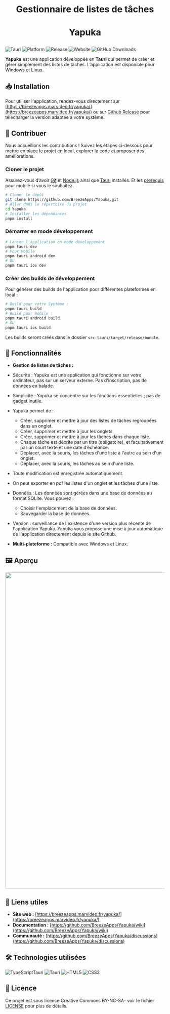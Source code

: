 # <p align="center">Gestionnaire de listes de tâches</p>
# <p align="center">Yapuka</p>

![Tauri](https://img.shields.io/badge/Tauri-47848F?style=flat-square&logo=tauri&logoColor=white)
![Platform](https://img.shields.io/badge/Platform-Windows%20%7C%20Linux-lightgrey?style=flat-square)
![Release](https://img.shields.io/github/v/release/BreezeApps/Yapuka?style=flat-square)
![Website](https://img.shields.io/badge/Website-https://breezeapps.marvideo.fr/Yapuka-0a0a0a?style=flat-square&logo=google-chrome&link=https://breezeapps.github.io/Yapuka/)
![GitHub Downloads](https://img.shields.io/github/downloads/BreezeApps/Yapuka/total?label=Number%20of%20downloads)

**Yapuka** est une application développée en **Tauri** qui permet de créer et gérer simplement des listes de tâches. L’application est disponible pour Windows et Linux.

## 📥 Installation
Pour utiliser l'application, rendez-vous directement sur [https://breezeapps.marvideo.fr/yapuka/](https://breezeapps.marvideo.fr/yapuka/) ou sur [Github Release](https://github.com/BreezeApps/Yapuka/releases/latest) pour télécharger la version adaptée à votre système.

## 🤝 Contribuer
Nous accueillons les contributions ! Suivez les étapes ci-dessous pour mettre en place le projet en local, explorer le code et proposer des améliorations.

### Cloner le projet
Assurez-vous d’avoir [Git](https://git-scm.com) et [Node.js](https://nodejs.org/fr/) ainsi que [Tauri](https://tauri.app/v1/guides/getting-started/prerequisites/) installés.
Et les [prerequis](https://tauri.app/v1/guides/getting-started/prerequisites/#setting-up-mobile) pour mobile si vous le souhaitez.

```bash
# Cloner le dépôt
git clone https://github.com/BreezeApps/Yapuka.git
# Aller dans le répertoire du projet
cd Yapuka
# Installer les dépendances
pnpm install
```

### Démarrer en mode développement
```bash
# Lancer l'application en mode développement
pnpm tauri dev
# Pour Mobile
pnpm tauri android dev
# OU
pnpm tauri ios dev
```

### Créer des builds de développement
Pour générer des builds de l'application pour différentes plateformes en local :
```bash
# Build pour votre Système :
pnpm tauri build
# Build pour mobile :
pnpm tauri android build
# OU
pnpm tauri ios build
```

Les builds seront créés dans le dossier `src-tauri/target/release/bundle`.

## 🚀 Fonctionnalités
- **Gestion de listes de tâches :**
- Sécurité : Yapuka est une application qui fonctionne sur votre ordinateur, pas sur un serveur externe. Pas d'inscription, pas de données en balade.
- Simplicité : Yapuka se concentre sur les fonctions essentielles ; pas de gadget inutile.
- Yapuka permet de :
  - Créer, supprimer et mettre à jour des listes de tâches regroupées dans un onglet.
  - Créer, supprimer et mettre à jour les onglets.
  - Créer, supprimer et mettre à jour les tâches dans chaque liste.
  - Chaque tâche est décrite par un titre (obligatoire), et facultativement par un court texte et une date d’échéance.
  - Déplacer, avec la souris, les tâches d'une liste à l'autre au sein d'un onglet.
  - Déplacer, avec la souris, les tâches au sein d'une liste.

- Toute modification est enregistrée automatiquement.
- On peut exporter en pdf les listes d'un onglet et les tâches d'une liste.
- Données :
 Les données sont gérées dans une base de données au format SQLite. Vous pouvez :
    - Choisir l'emplacement de la base de données.
    - Sauvegarder la base de données.
- Version : surveillance de l'existence d'une version plus récente de l'application Yapuka. Yapuka vous propose une mise à jour automatique de l'application directement depuis le site Github.
- **Multi-plateforme :** Compatible avec Windows et Linux.

## 🖼️ Aperçu
<img src="https://breezeapps.marvideo.fr/yapuka/assets/screenshots.png" width="1000"/>

## 🔗 Liens utiles
- **Site web :** [https://breezeapps.marvideo.fr/yapuka/](https://breezeapps.marvideo.fr/yapuka/)
- **Documentation :** [https://github.com/BreezeApps/Yapuka/wiki](https://github.com/BreezeApps/Yapuka/wiki)
- **Communauté :** [https://github.com/BreezeApps/Yapuka/discussions](https://github.com/BreezeApps/Yapuka/discussions)

## 🛠️ Technologies utilisées
![TypeScriptTauri](https://img.shields.io/badge/TypeScript-white?style=flat-square&logo=typescript&logoColor=black)
![Tauri](https://img.shields.io/badge/Tauri-47848F?style=flat-square&logo=tauri&logoColor=white)
![HTML5](https://img.shields.io/badge/HTML5-%23E34F26.svg?style=flat-square&logo=html5&logoColor=white)
![CSS3](https://img.shields.io/badge/CSS3-%231572B6.svg?style=flat-square&logo=css3&logoColor=white)

## 📝 Licence
Ce projet est sous licence Creative Commons BY-NC-SA- voir le fichier [LICENSE](LICENSE) pour plus de détails.
